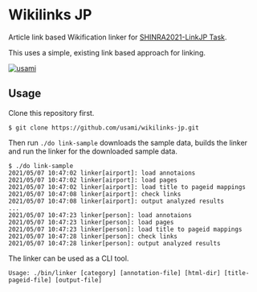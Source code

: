 # Wikilinks JP

Article link based Wikification linker for [SHINRA2021-LinkJP Task](http://shinra-project.info/shinra2021linkjp/).

This uses a simple, existing link based approach for linking.

[![usami](https://circleci.com/gh/usami/wikilinks-jp.svg?style=svg)](https://app.circleci.com/pipelines/github/usami/wikilinks-jp)

## Usage

Clone this repository first.
```
$ git clone https://github.com/usami/wikilinks-jp.git
```

Then run `./do link-sample` downloads the sample data, builds the linker and run the linker for the downloaded sample data.

```
$ ./do link-sample
2021/05/07 10:47:02 linker[airport]: load annotaions
2021/05/07 10:47:02 linker[airport]: load pages
2021/05/07 10:47:02 linker[airport]: load title to pageid mappings
2021/05/07 10:47:08 linker[airport]: check links
2021/05/07 10:47:08 linker[airport]: output analyzed results
...
2021/05/07 10:47:23 linker[person]: load annotaions
2021/05/07 10:47:23 linker[person]: load pages
2021/05/07 10:47:23 linker[person]: load title to pageid mappings
2021/05/07 10:47:28 linker[person]: check links
2021/05/07 10:47:28 linker[person]: output analyzed results
```

The linker can be used as a CLI tool.

```
Usage: ./bin/linker [category] [annotation-file] [html-dir] [title-pageid-file] [output-file]
```
